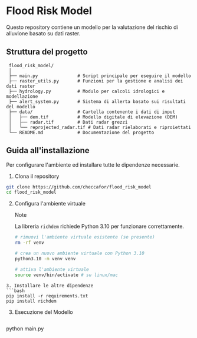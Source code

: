 # Flood Risk Model

Questo repository contiene un modello per la valutazione del rischio di alluvione basato su dati raster.

## Struttura del progetto

```
 flood_risk_model/
 │
 ├── main.py               # Script principale per eseguire il modello
 ├── raster_utils.py       # Funzioni per la gestione e analisi dei dati raster
 ├── hydrology.py          # Modulo per calcoli idrologici e modellazione
 ├── alert_system.py       # Sistema di allerta basato sui risultati del modello
 ├── data/                 # Cartella contenente i dati di input
 │   ├── dem.tif           # Modello digitale di elevazione (DEM)
 │   ├── radar.tif         # Dati radar grezzi
 │   └── reprojected_radar.tif # Dati radar rielaborati e riproiettati
 └── README.md             # Documentazione del progetto
```

## Guida all'installazione

Per configurare l'ambiente ed installare tutte le dipendenze necessarie.

1. Clona il repository
 ```bash
 git clone https://github.com/checcafor/flood_risk_model
 cd flood_risk_model
 ```
2. Configura l'ambiente virtuale
   > [!NOTE]
   > La libreria `richdem` richiede Python 3.10 per funzionare correttamente.
   ```bash
   # rimuovi l'ambiente virtuale esistente (se presente)
   rm -rf venv

   # crea un nuovo ambiente virtuale con Python 3.10
   python3.10 -m venv venv

   # attiva l'ambiente virtuale
   source venv/bin/activate # su linux/mac
  ```
3. Installare le altre dipendenze
  ```bash
  pip install -r requirements.txt
  pip install richdem
  ```
3. Esecuzione del Modello
   ```bash
  python main.py
  ```
